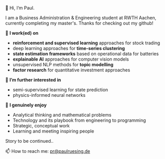 👋 Hi, I‘m Paul.

I am a Business Administration & Engineering student at RWTH Aachen, currently completing my master's. Thanks for checking out my github!

🔧 **I work(ed) on**
- **reinforcement and supervised learning** approaches for stock trading
- deep learning approaches for **time-series clustering**
- **state estimation frameworks** based on operational data for batteries
- **explainable AI** approaches for computer vision models
- unsupervised NLP methods for **topic modelling**
- **factor research** for quantitative investment approaches

🌱 **I’m further interested in**
- semi-supervised learning for state prediction
- physics-informed neural networks

👀 **I genuinely enjoy**
- Analytical thinking and mathematical problems
- Technology and its playbook from engineering to programming 
- Strategic, conceptual work
- Learning and meeting inspiring people

Story to be continued..

📫 How to reach me: pr@paulruesing.de

<!---
paulruesing/paulruesing is a ✨ special ✨ repository because its `README.md` (this file) appears on your GitHub profile.
You can click the Preview link to take a look at your changes.
--->
